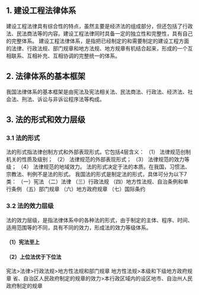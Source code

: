 ## 1. 建设工程法律体系
建设工程法律具有综合性的特点，虽然主要是经济法的组成部分，但还包括了行政法、民法商法等的内容。建设工程法律同时具备一定的独立性和完整性，具有自己的完整体系。
建设工程法律体系，是指把已经制定的和需要制定的建设工程方面的法律、行政法规、部门规章和地方法规、地方规章有机结合起来，形成的一个互相联系、互相补充、互相协调的完整统一的体系。

## 2. 法律体系的基本框架
我国法律体系的基本框架是由宪法及宪法相关法、民法商法、行政法、经济法、社会法、刑法、诉讼与非诉讼程序法等构成。

## 3. 法的形式和效力层级
### 3.1 法的形式
法的形式指法律创制方式和外部表现形式。它包括4层含义：
（1） 法律规范创制机关的性质及级别；
（2） 法律规范的外部表现形式；
（3） 法律规范的效力等级；
（4） 法律规范的地域效力。
法的形式决定于法的本质。在我国，习惯法、宗教法、判例不是法的形式。
我国法的形式是制定法的形式，具体可分为以下7类：
（一）宪法
（二）法律
（三）行政法规
（四）地方性法规、自治条例和单行条例
（五）部门规章
（六）地方政府规章
（七）国际条约
### 3.2 法的效力层级
法的效力层级，是指法律体系中的各种法的形式，由于制定的主体、程序、时间、适用范围等的不同，具有不同的效力，形成法的效力等级体系。
#### （1）宪法至上
#### （2）上位法优于下位法
宪法>法律>行政法规>地方性法规和部门规章
地方性法规>本级和下级地方政府规章
省、自治区人民政府制定的规章的效力>本行政区域内的设区地市、自治州人民政府制定的规章